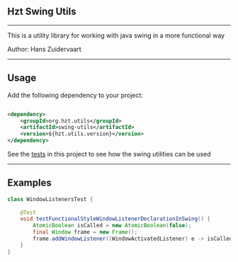 ## Hzt Swing Utils

---

This is a utility library for working with java swing in a more functional way

Author: Hans Zuidervaart

---

## Usage

Add the following dependency to your project:

````xml

<dependency>
    <groupId>org.hzt.utils</groupId>
    <artifactId>swing-utils</artifactId>
    <version>${hzt.utils.version}</version>
</dependency>
````

See the [tests](src/test/java/org/hzt) in this project to see how the swing utilities can be used

---

## Examples

```java
class WindowListenersTest {
    
    @Test
    void testFunctionalStyleWindowListenerDeclarationInSwing() {
        AtomicBoolean isCalled = new AtomicBoolean(false);
        final Window frame = new Frame();
        frame.addWindowListener((WindowActivatedListener) e -> isCalled.set(true));
    }
}
```
